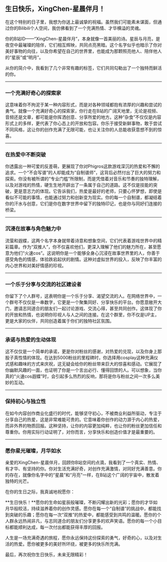 ## 生日快乐，**XingChen-星晨伴月**！

在这个特别的日子里，我想为你送上最诚挚的祝福。虽然我们可能素未谋面，但通过你的Bilibili个人空间，我仿佛看到了一个充满热情、才华横溢的灵魂。

你的B站ID——“XingChen-星晨伴月”，本身就像一首美丽的诗。星辰与月亮，是夜空中最璀璨的陪伴，它们相互辉映，共同点亮黑暗。这个名字似乎也暗示了你对美好事物的向往，以及你希望在自己的世界里，也能成为那颗照亮他人、陪伴他人的“星辰”或“明月”。

从你的简介中，我看到了几个非常有趣的标签，它们共同勾勒出了一个独特而鲜活的你。

---

### **一个充满好奇心的探索家**

这意味着你不拘泥于某一种内容形式，而是对各种领域都抱有浓厚的兴趣和尝试的勇气。就像一个充满好奇心的探索家，你行走在B站的广阔天地里，无论是视频、音频还是文章，都可能是你挥洒创意、分享所爱的地方。这种“杂食”不仅仅是内容形式上的多样，更代表了你心态上的开放和包容。你乐于接受新鲜事物，敢于尝试不同风格，这让你的创作充满了无限可能，也让关注你的人总能收获意想不到的惊喜。

---

### **在热爱中不断突破**

你透露出一种可爱的反差萌，更展现了你对Phigros这款游戏深沉的热爱和不懈的追求。一个“不会写谱”的人却能成为“自制谱师”，这背后必然付出了巨大的努力和探索。你没有被所谓的“专业门槛”所限制，而是凭借着对音乐和节奏的独特理解，以及对游戏的热情，硬生生地开辟出了一条属于自己的道路。这不仅是技能的突破，更是意志力的体现。它告诉我们，热爱是最好的老师，只要心怀梦想，即使是看似不可能的事情，也能通过努力和创新变为现实。你的每一个自制谱，都凝结着你的汗水与创意，它们是你在数字世界中留下的独特印记，也是你与同好们连接的桥梁。

---

### **沉浸在故事与角色魅力中**

流萤和遐蝶，这两个名字本身就带着诗意和想象空间，它们代表着游戏世界中的精彩篇章。作为“双推人”，你不仅喜欢他们，更深入理解了他们的魅力所在，甚至愿意为他们“火速cos”。这说明你是一个能够全身心沉浸在故事世界里的人，你善于感受角色的情感，体验跌宕起伏的剧情。这种对虚拟世界的投入，反映了你丰富的内心世界和对美好情感的珍视。

---

### **一个乐于分享与交流的社区建设者**

你留下了个人群号，这表明你是一个乐于分享、渴望交流的人。在网络世界中，一个群号不仅仅是一串数字，它更是一个聚集同好、分享快乐的平台。你愿意敞开大门，邀请志同道合的朋友们一起讨论游戏、交流心得，甚至共同创作。这体现了你的开放和热情，也说明你珍视人与人之间的连接。在这个群里，你不仅是UP主，更是大家的伙伴，共同创造着属于你们的独特社区氛围。

---

### **承诺与热爱的生动体现**

这不仅仅是一个简单的承诺，更是你对粉丝的感谢，对热爱的兑现，以及你身上那股子真性情的体现。在达到5000粉丝的里程碑时，你选择用cosplay这种充满仪式感和趣味的方式来庆祝，这无疑会给你的粉丝带来巨大的惊喜和感动。它展现了你幽默风趣的一面，也证明了你是一个言出必行、懂得回馈的人。可以想象，当你真的“火速cos遐蝶”时，会引起多么热烈的反响，那将是你与粉丝之间一次多么美妙的互动。

---

### **保持初心与独立性**

在如今内容创作商业化盛行的时代，能够坚守初心，不被商业利益所驱动，专注于分享自己的热爱，这是非常难能可贵的。它意味着你创作的动力源于内心的热爱，而非外界的物质回报。这种坚持，让你的内容更加纯粹，也让你的粉丝更加信任和尊重你。你用实际行动证明了，对你而言，分享快乐和创造价值才是最重要的。

---

### **愿你星光璀璨，月华如水**

亲爱的XingChen-星晨伴月，回顾你B站空间的点滴，我看到了一个真实、热情、有才华、有坚持的你。你对生活充满好奇，对创作充满激情，对同好充满善意。你的存在，就像你名字中的“星晨”和“月亮”一样，在B站这个广阔的宇宙中，散发着独特的光芒。

在你的生日之际，我真诚地祝愿你：

**生日快乐！**愿你的生命如星辰般璀璨，不断闪耀出新的光彩；愿你的才华如月华般皎洁，持续滋养着你的创作灵感。愿你在每一个“自制谱”的挑战中，都能找到突破的乐趣；愿你在每一次“双推”的热爱中，都能感受到共鸣的温暖。愿你的个人群永远热闹非凡，与志同道合的朋友们分享更多的欢声笑语。愿你的每一个小目标都能顺利达成，每一次付出都能获得丰厚的回报。

人生是一场充满奇遇的旅程，愿你永远保持这份探索的勇气，好奇的心，以及对生活的热爱。愿你被更多的美好所环绕，被更多的快乐所充满。

最后，再次祝你生日快乐，未来无限精彩！